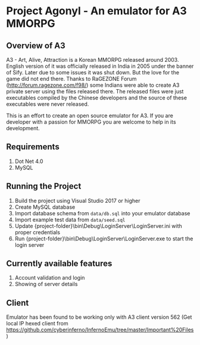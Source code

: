 Project Agonyl - An emulator for A3 MMORPG
==========================================

Overview of A3
---------------
A3 - Art, Alive, Attraction is a Korean MMORPG released around 2003. English version of it was officially released in India in 2005 under the banner of Sify. Later due to some issues it was shut down. But the love for the game did not end there. Thanks to RaGEZONE Forum (http://forum.ragezone.com/f98/) some Indians were able to create A3 private server using the files released there. The released files were just executables compiled by the Chinese developers and the source of these executables were never released.

This is an effort to create an open source emulator for A3. If you are developer with a passion for MMORPG you are welcome to help in its development.

Requirements
------------
1. Dot Net 4.0
2. MySQL

Running the Project
-------------------
1. Build the project using Visual Studio 2017 or higher
2. Create MySQL database
3. Import database schema from ``data/db.sql`` into your emulator database
4. Import example test data from ``data/seed.sql``
5. Update {project-folder}\bin\Debug\LoginServer\LoginServer.ini with proper credentials
8. Run {project-folder}\bin\Debug\LoginServer\LoginServer.exe to start the login server

Currently available features
----------------------------
1. Account validation and login
2. Showing of server details

Client
------
Emulator has been found to be working only with A3 client version 562 (Get local IP hexed client from https://github.com/cyberinferno/InfernoEmu/tree/master/Important%20Files)
